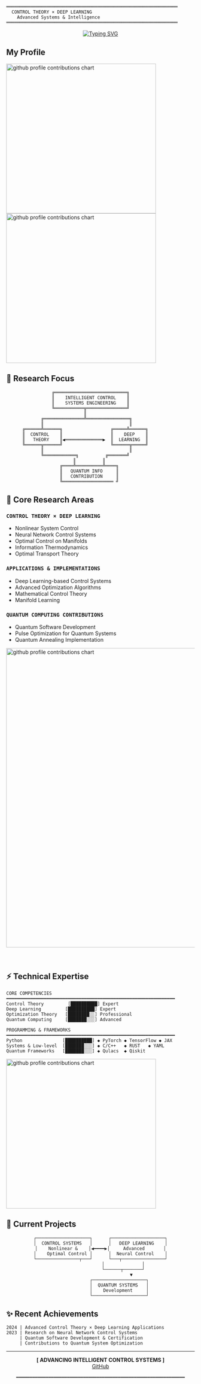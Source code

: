 ```ascii-art
════════════════════════════════════════════════════════════════
  CONTROL THEORY × DEEP LEARNING
    Advanced Systems & Intelligence
════════════════════════════════════════════════════════════════
```

<div align="center">

[![Typing SVG](https://readme-typing-svg.demolab.com?font=Fira+Code&size=15&pause=1000&color=F7F7F7&center=true&vCenter=true&multiline=true&repeat=false&width=800&height=100&lines=Advancing+the+Fusion+of+Control+Theory+and+Deep+Learning;Developing+Intelligent+Control+Systems;Contributing+to+Quantum+Software+Development)](https://github.com/j-ito0625)

</div>

<!-- Existing image layout preserved -->
## My Profile
<p align="left">
  <picture>
        <source media="(prefers-color-scheme: dark)"  srcset="output/metrics.base.svg" width="400" />
	<source media="(prefers-color-scheme: light)" srcset="output/metrics.base.svg" width="400" />
	<img alt="github profile contributions chart"    src="https://raw.githubusercontent.com/username/username/output-3d-contrib/day.svg" />
  </picture>
  <picture>
   	<source media="(prefers-color-scheme: dark)"  srcset="output/details.svg" width="400" />
	<source media="(prefers-color-scheme: light)" srcset="output/details.svg" width="400" />
	<img alt="github profile contributions chart"    src="https://raw.githubusercontent.com/username/username/output-3d-contrib/day.svg" />
  </picture>
</p>

## 🔮 Research Focus

```ascii-art
                 ╔═══════════════════════════╗
                 ║    INTELLIGENT CONTROL    ║
                 ║    SYSTEMS ENGINEERING    ║
                 ╚═══════════╦═══════════════╝
                             ║
             ╔═══════════════╩════════════════╗
             ║                                ║
      ╔══════╩══════╗                  ╔═════╩══════╗
      ║  CONTROL    ║                  ║    DEEP    ║
      ║   THEORY    ║◀══════════════▶  ║  LEARNING  ║
      ╚══════╦══════╝                  ╚══════╦═════╝
             ║                                ║
             ╚════════════╗          ╔═══════╝
                         ║          ║
                    ╔════╩══════════╩════╗
                    ║   QUANTUM INFO     ║
                    ║   CONTRIBUTION     ║
                    ╚═══════════════════ ╝
```

## 💫 Core Research Areas

### `CONTROL THEORY × DEEP LEARNING`
- Nonlinear System Control
- Neural Network Control Systems
- Optimal Control on Manifolds
- Information Thermodynamics
- Optimal Transport Theory

### `APPLICATIONS & IMPLEMENTATIONS`
- Deep Learning-based Control Systems
- Advanced Optimization Algorithms
- Mathematical Control Theory
- Manifold Learning

### `QUANTUM COMPUTING CONTRIBUTIONS`
- Quantum Software Development
- Pulse Optimization for Quantum Systems
- Quantum Annealing Implementation

<p align="left" >
	<picture>
	  <source media="(prefers-color-scheme: dark)"  srcset="profile-3d-contrib/profile-night-rainbow.svg" width="800" />
	  <source media="(prefers-color-scheme: light)" srcset="profile-3d-contrib/profile-season-animate.svg" width="800" />
	  <img alt="github profile contributions chart"    src="https://raw.githubusercontent.com/username/username/output-3d-contrib/day.svg" />
	</picture>
</p>　

## ⚡ Technical Expertise

```plaintext
CORE COMPETENCIES
━━━━━━━━━━━━━━━━━━━━━━━━━━━━━━━━━━━━━━━━━━━━━━━━━━━━━━━━━━━━━━━
Control Theory         [██████████] Expert
Deep Learning         [██████████] Expert
Optimization Theory   [████████░░] Professional
Quantum Computing     [███████░░░] Advanced

PROGRAMMING & FRAMEWORKS
━━━━━━━━━━━━━━━━━━━━━━━━━━━━━━━━━━━━━━━━━━━━━━━━━━━━━━━━━━━━━━━
Python               [██████████] ◆ PyTorch ◆ TensorFlow ◆ JAX
Systems & Low-level  [███████░░░] ◆ C/C++   ◆ RUST   ◆ YAML
Quantum Frameworks   [███████░░░] ◆ Qulacs  ◆ Qiskit
```

<p align="left">
<picture>
  <source media="(prefers-color-scheme: light)"  srcset="output/metrics.plugin.achievements.compact.svg" width="400" />
  <source media="(prefers-color-scheme: dark)"  srcset="output/metrics.plugin.achievements.compact.svg" width="400" />
 <img alt="github profile contributions chart"    src="https://raw.githubusercontent.com/username/username/output-3d-contrib/day.svg" />
</picture>

## 🌌 Current Projects

<div align="center">

```ascii-art
┌────────────────────┐      ┌────────────────────┐
│  CONTROL SYSTEMS   │      │   DEEP LEARNING    │
│    Nonlinear &    │◀━━━━▶│     Advanced       │
│    Optimal Control │      │  Neural Control    │
└────────────────┬───┘      └───┬────────────────┘
                 │              │
                 └──────┬───────┘
                       ▼
              ┌────────────────────┐
              │  QUANTUM SYSTEMS   │
              │    Development     │
              └────────────────────┘
```

</div>

## ✨ Recent Achievements

```plaintext
2024 | Advanced Control Theory × Deep Learning Applications
2023 | Research on Neural Network Control Systems
     | Quantum Software Development & Certification
     | Contributions to Quantum System Optimization
```

<div align="center">

---

**[ ADVANCING INTELLIGENT CONTROL SYSTEMS ]**
<br>
[GitHub](https://github.com/j-ito0625)

```ascii-art
━━━━━━━━━━━━━━━━━━━━━━━━━━━━━━━━━━━━━━━━━━━━━━━━━━━━━━━━━━━━━━━
```

</div>